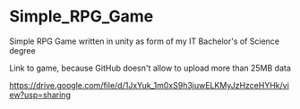 # Simple_RPG_Game
Simple RPG Game written in unity as form of my IT Bachelor's of Science degree

Link to game, because GitHub doesn't allow to upload more than 25MB data

https://drive.google.com/file/d/1JxYuk_1m0xS9h3juwELKMyJzHzceHYHk/view?usp=sharing
